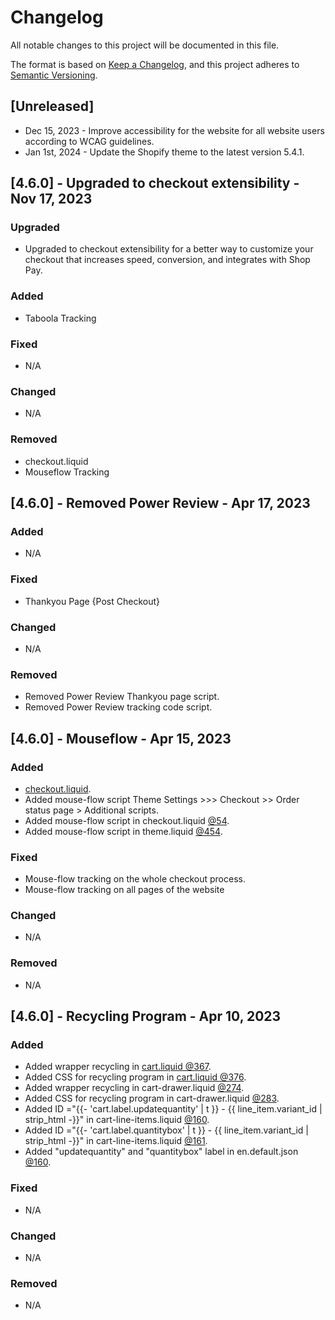 # Changelog

All notable changes to this project will be documented in this file.

The format is based on [Keep a Changelog](https://keepachangelog.com/en/1.0.0/),
and this project adheres to [Semantic Versioning](https://semver.org/spec/v2.0.0.html).

## [Unreleased]

- Dec 15, 2023 - Improve accessibility for the website for all website users according to WCAG guidelines.
- Jan 1st, 2024 - Update the Shopify theme to the latest version 5.4.1.

## [4.6.0] - Upgraded to checkout extensibility - Nov 17, 2023

### Upgraded

- Upgraded to checkout extensibility for a better way to customize your checkout that increases speed, conversion, and integrates with Shop Pay.

### Added

- Taboola Tracking 

### Fixed

- N/A

### Changed

- N/A

### Removed

- checkout.liquid
- Mouseflow Tracking

## [4.6.0] - Removed Power Review - Apr 17, 2023

### Added

- N/A

### Fixed

- Thankyou Page {Post Checkout}

### Changed

- N/A

### Removed

- Removed Power Review Thankyou page script.
- Removed Power Review tracking code script.

## [4.6.0] - Mouseflow - Apr 15, 2023

### Added

- [checkout.liquid](https://github.com/patchology/shopify/blob/with-checkout-liquid/layout/checkout.liquid).
- Added mouse-flow script Theme Settings >>> Checkout >> Order status page > Additional scripts.
- Added mouse-flow script in checkout.liquid [@54](https://github.com/patchology/shopify/blob/4ade42d75e74bc562b37fb191f2c84a4d5e2ffeb/layout/checkout.liquid#L54).
- Added mouse-flow script in theme.liquid [@454](https://github.com/patchology/shopify/blob/f13e16cf7e9fc5b0392cadf867e25772973276de/layout/theme.liquid#L454).

### Fixed

- Mouse-flow tracking on the whole checkout process.
- Mouse-flow tracking on all pages of the website

### Changed

- N/A

### Removed

- N/A

## [4.6.0] - Recycling Program - Apr 10, 2023

### Added

- Added wrapper recycling in [cart.liquid @367](https://github.com/patchology/shopify/blob/4e5932bd95c92b4a120832ba02ffdc4167ecb853/sections/cart.liquid#L367).
- Added CSS for recycling program in [cart.liquid @376](https://github.com/patchology/shopify/blob/4e5932bd95c92b4a120832ba02ffdc4167ecb853/sections/cart.liquid#L376).
- Added wrapper recycling in cart-drawer.liquid [@274](https://github.com/patchology/shopify/blob/4e5932bd95c92b4a120832ba02ffdc4167ecb853/snippets/cart-drawer.liquid#L274).
- Added CSS for recycling program in cart-drawer.liquid [@283](https://github.com/patchology/shopify/blob/4e5932bd95c92b4a120832ba02ffdc4167ecb853/snippets/cart-drawer.liquid#L283).
- Added ID ="{{- 'cart.label.updatequantity' | t }} - {{ line_item.variant_id | strip_html -}}" in cart-line-items.liquid [@160](https://github.com/patchology/shopify/blob/4e5932bd95c92b4a120832ba02ffdc4167ecb853/snippets/cart-line-items.liquid#L160).
- Added ID ="{{- 'cart.label.quantitybox' | t }} - {{ line_item.variant_id | strip_html -}}" in cart-line-items.liquid [@161](https://github.com/patchology/shopify/blob/4e5932bd95c92b4a120832ba02ffdc4167ecb853/snippets/cart-line-items.liquid#L161).
- Added "updatequantity" and "quantitybox" label in en.default.json [@160](https://github.com/patchology/shopify/blob/4e5932bd95c92b4a120832ba02ffdc4167ecb853/locales/en.default.json#L160).

### Fixed

- N/A

### Changed

- N/A

### Removed

- N/A
